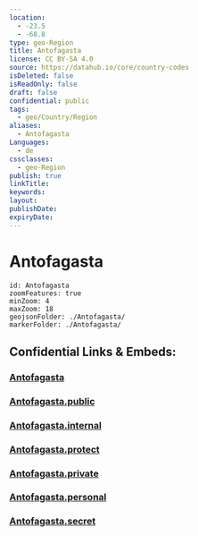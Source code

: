 ```yaml
---
location:
  - -23.5
  - -68.8
type: geo-Region
title: Antofagasta
license: CC BY-SA 4.0
source: https://datahub.io/core/country-codes
isDeleted: false
isReadOnly: false
draft: false
confidential: public
tags:
  - geo/Country/Region
aliases:
  - Antofagasta
Languages:
  - de
cssclasses:
  - geo-Region
publish: true
linkTitle:
keywords:
layout:
publishDate:
expiryDate:
---
```


# Antofagasta

```leaflet
id: Antofagasta
zoomFeatures: true 
minZoom: 4 
maxZoom: 18
geojsonFolder: ./Antofagasta/
markerFolder: ./Antofagasta/
```


## Confidential Links & Embeds: 

### [Antofagasta](/_Standards/Earth/Continent/America~South/Chile/regions~Chile/Antofagasta.md) 

### [Antofagasta.public](/_public/Earth/Continent/America~South/Chile/regions~Chile/Antofagasta.public.md) 

### [Antofagasta.internal](/_internal/Earth/Continent/America~South/Chile/regions~Chile/Antofagasta.internal.md) 

### [Antofagasta.protect](/_protect/Earth/Continent/America~South/Chile/regions~Chile/Antofagasta.protect.md) 

### [Antofagasta.private](/_private/Earth/Continent/America~South/Chile/regions~Chile/Antofagasta.private.md) 

### [Antofagasta.personal](/_personal/Earth/Continent/America~South/Chile/regions~Chile/Antofagasta.personal.md) 

### [Antofagasta.secret](/_secret/Earth/Continent/America~South/Chile/regions~Chile/Antofagasta.secret.md)

